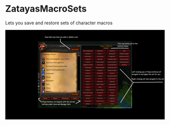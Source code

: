 # ZatayasMacroSets
Lets you save and restore sets of character macros


![Image of the addon](https://raw.githubusercontent.com/ZoeyPhoenix/ZatayasMacroSets/main/Images/Image1.png)  
